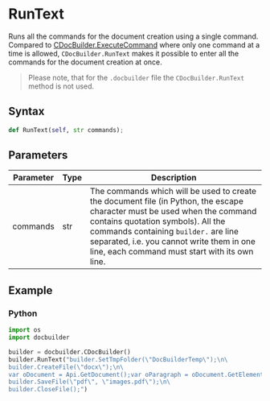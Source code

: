# RunText

Runs all the commands for the document creation using a single command. Compared to [CDocBuilder.ExecuteCommand](./ExecuteCommand.md) where only one command at a time is allowed, `CDocBuilder.RunText` makes it possible to enter all the commands for the document creation at once.

> Please note, that for the `.docbuilder` file the `CDocBuilder.RunText` method is not used.

## Syntax

```py
def RunText(self, str commands);
```

## Parameters

| Parameter | Type | Description                                                                                                                                                                                                                                                                                           |
| --------- | ---- | ----------------------------------------------------------------------------------------------------------------------------------------------------------------------------------------------------------------------------------------------------------------------------------------------------- |
| commands  | str  | The commands which will be used to create the document file (in Python, the escape character must be used when the command contains quotation symbols). All the commands containing `builder.` are line separated, i.e. you cannot write them in one line, each command must start with its own line. |

## Example

### Python

``` py
import os
import docbuilder

builder = docbuilder.CDocBuilder()
builder.RunText("builder.SetTmpFolder(\"DocBuilderTemp\");\n\
builder.CreateFile(\"docx\");\n\
var oDocument = Api.GetDocument();var oParagraph = oDocument.GetElement(0);oParagraph.SetJc(\"center\");oParagraph.AddText(\"Center\");\n\
builder.SaveFile(\"pdf\", \"images.pdf\");\n\
builder.CloseFile();")
```
